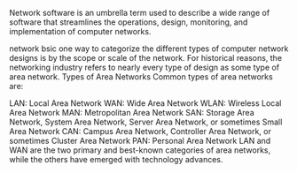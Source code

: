 Network software is an umbrella term used to describe a wide range of software that streamlines the operations, design, monitoring, and implementation of computer networks.

network bsic one way to categorize the different types of computer network designs is by the scope or scale of the network. For historical reasons, the networking industry refers to nearly every type of design as some type of area network. Types of Area Networks Common types of area networks are:

LAN: Local Area Network WAN: Wide Area Network WLAN: Wireless Local Area Network MAN: Metropolitan Area Network SAN: Storage Area Network, System Area Network, Server Area Network, or sometimes Small Area Network CAN: Campus Area Network, Controller Area Network, or sometimes Cluster Area Network PAN: Personal Area Network LAN and WAN are the two primary and best-known categories of area networks, while the others have emerged with technology advances.
